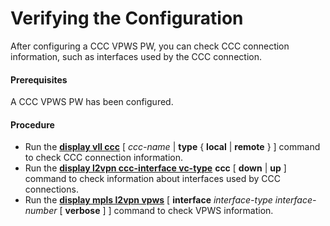 Verifying the Configuration
===========================

After configuring a CCC VPWS PW, you can check CCC connection information, such as interfaces used by the CCC connection.

#### Prerequisites

A CCC VPWS PW has been configured.


#### Procedure

* Run the [**display vll ccc**](cmdqueryname=display+vll+ccc) [ *ccc-name* | **type** { **local** | **remote** } ] command to check CCC connection information.
* Run the [**display l2vpn ccc-interface vc-type**](cmdqueryname=display+l2vpn+ccc-interface+vc-type) **ccc** [ **down** | **up** ] command to check information about interfaces used by CCC connections.
* Run the [**display mpls l2vpn vpws**](cmdqueryname=display+mpls+l2vpn+vpws) [ **interface** *interface-type interface-number* [ **verbose** ] ] command to check VPWS information.